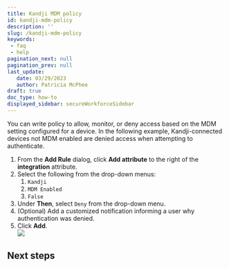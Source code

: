 ```yaml
---
title: Kandji MDM policy
id: kandji-mdm-policy
description: ''
slug: /kandji-mdm-policy
keywords: 
 - faq
 - help
pagination_next: null
pagination_prev: null
last_update: 
   date: 03/29/2023
   author: Patricia McPhee
draft: true
doc_type: how-to
displayed_sidebar: secureWorkforceSidebar
---
```




You can write policy to allow, monitor, or deny access based on the MDM setting configured for a device. In the following example, Kandji-connected devices not MDM enabled are denied access when attempting to authenticate.

1.  From the **Add Rule** dialog, click **Add attribute** to the right of the **integration** attribute.
2.  Select the following from the drop-down menus:
    1.  `Kandji`
    2.  `MDM Enabled`
    3.  `False`
3.  Under **Then**, select `Deny` from the drop-down menu.
4.  (Optional) Add a customized notification informing a user why authentication was denied.
5.  Click **Add**.  
    ![](/images/Integrations/kandji/kandji_mem_enabled_no_deny_auth.PNG)

## Next steps

